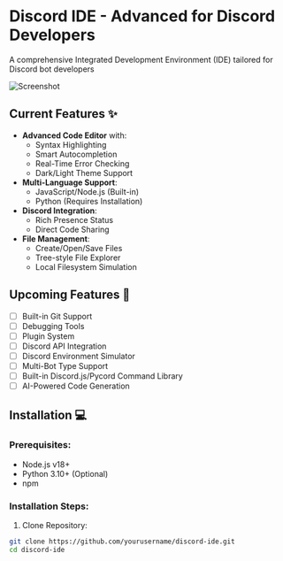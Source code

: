 # Discord IDE - Advanced for Discord Developers

A comprehensive Integrated Development Environment (IDE) tailored for Discord bot developers

![Screenshot](screenshot.png)

## Current Features ✨

- **Advanced Code Editor** with:
  - Syntax Highlighting
  - Smart Autocompletion
  - Real-Time Error Checking
  - Dark/Light Theme Support
- **Multi-Language Support**:
  - JavaScript/Node.js (Built-in)
  - Python (Requires Installation)
- **Discord Integration**:
  - Rich Presence Status
  - Direct Code Sharing
- **File Management**:
  - Create/Open/Save Files
  - Tree-style File Explorer
  - Local Filesystem Simulation

## Upcoming Features 🚧
- [ ] Built-in Git Support
- [ ] Debugging Tools
- [ ] Plugin System
- [ ] Discord API Integration
- [ ] Discord Environment Simulator
- [ ] Multi-Bot Type Support
- [ ] Built-in Discord.js/Pycord Command Library
- [ ] AI-Powered Code Generation

## Installation 💻

### Prerequisites:
- Node.js v18+
- Python 3.10+ (Optional)
- npm

### Installation Steps:
1. Clone Repository:
```bash
git clone https://github.com/yourusername/discord-ide.git
cd discord-ide